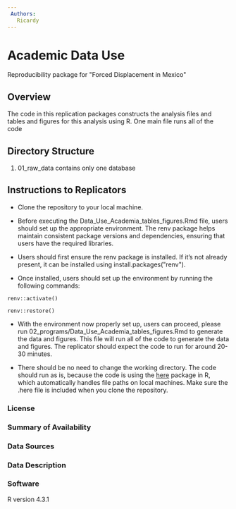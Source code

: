 ```yaml
--- 
 Authors: 
   Ricardy
--- 
```


# Academic Data Use

 Reproducibility package for "Forced Displacement in Mexico"

## Overview  

The code in this replication packages constructs the analysis files and tables and figures for this analysis using R.  One main file runs all of the code 

## Directory Structure

1. 01_raw_data contains only one database 


## Instructions to Replicators

* Clone the repository to your local machine.

* Before executing the Data_Use_Academia_tables_figures.Rmd
file, users should set up the appropriate environment. The
renv package helps maintain consistent package versions and
dependencies, ensuring that users have the required libraries.

* Users should first ensure the renv package is installed. If it’s
not already present, it can be installed using install.packages("renv").

* Once installed, users should set up the environment by running
the following commands:

`renv::activate()`

`renv::restore()`

* With the environment now properly set up, users can proceed, please run 02_programs/Data_Use_Academia_tables_figures.Rmd to generate the data and figures.  This file will run all of the code to generate the data and figures.  The replicator should expect the code to run for around 20-30 minutes.

* There should be no need to change the working directory.  The code should run as is, because the code is using the [here](https://here.r-lib.org/) package in R, which automatically handles file paths on local machines.  Make sure the .here file is included when you clone the repository.

### License
 

### Summary of Availability


### Data Sources


### Data Description



### Software

R version 4.3.1 
